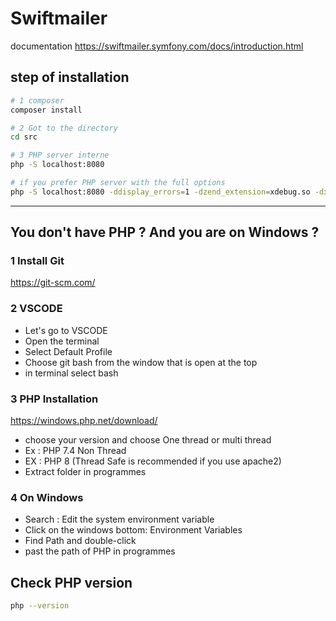 # Swiftmailer

documentation https://swiftmailer.symfony.com/docs/introduction.html

## step of installation

```bash
# 1 composer
composer install

# 2 Got to the directory
cd src

# 3 PHP server interne
php -S localhost:8080

# if you prefer PHP server with the full options
php -S localhost:8080 -ddisplay_errors=1 -dzend_extension=xdebug.so -dxdebug.remote_enable=1 -dxdebug.remote_autostart=1 -dxdebug.remote_port=3004

```

<hr>

## You don't have PHP ? And you are on Windows ?


### 1 Install Git
https://git-scm.com/

### 2 VSCODE 
 - Let's go to VSCODE
 - Open the terminal 
 - Select Default Profile
 - Choose git bash from the window that is open at the top
 - in terminal select bash
 
### 3 PHP Installation
https://windows.php.net/download/
- choose your version and choose One thread or multi thread
- Ex : PHP 7.4 Non Thread
- EX : PHP 8 (Thread Safe is recommended if you use apache2)
- Extract folder in programmes

### 4 On Windows
 - Search : Edit the system environment variable
 - Click on the windows bottom: Environment Variables
 - Find Path and double-click
 - past the path of PHP in programmes

## Check PHP version
```bash
php --version
```




